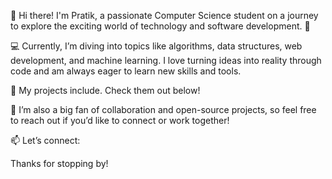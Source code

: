 👋 Hi there! I'm Pratik, a passionate Computer Science student on a journey to explore the exciting world of technology and software development. 🚀

💻 Currently, I’m diving into topics like algorithms, data structures, web development, and machine learning. I love turning ideas into reality through code and am always eager to learn new skills and tools.

🌟 My projects include. Check them out below!

🔧 I’m also a big fan of collaboration and open-source projects, so feel free to reach out if you’d like to connect or work together!

📫 Let’s connect: 

Thanks for stopping by!
<!---
Pratik80555/Pratik80555 is a ✨ special ✨ repository because its `README.md` (this file) appears on your GitHub profile.
You can click the Preview link to take a look at your changes.
--->
